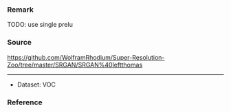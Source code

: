 ### Remark

TODO: use single prelu

### Source

https://github.com/WolframRhodium/Super-Resolution-Zoo/tree/master/SRGAN/SRGAN%40leftthomas

---


- Dataset: VOC

### Reference
